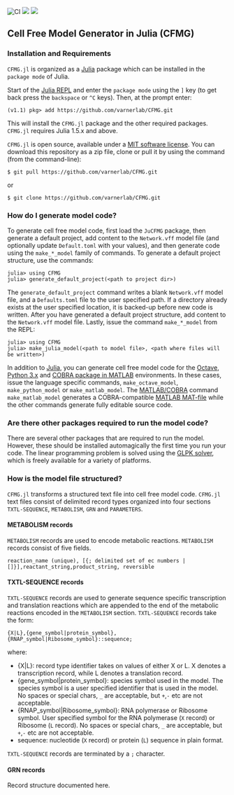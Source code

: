 ![CI](https://github.com/varnerlab/CFMG/workflows/CI/badge.svg?branch=master)
[![](https://img.shields.io/badge/docs-dev-blue.svg)](https://https://varnerlab.github.io/CFMG/dev/)
[![](https://img.shields.io/badge/docs-stable-blue.svg)](https://zzp12.github.io/CFMG/stable)

## Cell Free Model Generator in Julia (CFMG)

### Installation and Requirements
``CFMG.jl`` is organized as a [Julia](http://julialang.org) package which 
can be installed in the ``package mode`` of Julia.

Start of the [Julia REPL](https://docs.julialang.org/en/v1/stdlib/REPL/index.html) and enter the ``package mode`` using the ``]`` key (to get back press the ``backspace`` or ``^C`` keys). Then, at the prompt enter:

    (v1.1) pkg> add https://github.com/varnerlab/CFMG.git

This will install the ``CFMG.jl`` package and the other required packages.
``CFMG.jl`` requires Julia 1.5.x and above.

``CFMG.jl`` is open source, available under a [MIT software license](https://github.com/varnerlab/JuCFMG/blob/master/LICENSE).
You can download this repository as a zip file, clone or pull it by using the command (from the command-line):

	$ git pull https://github.com/varnerlab/CFMG.git

or

	$ git clone https://github.com/varnerlab/CFMG.git

### How do I generate model code?
To generate cell free model code, first load the ``JuCFMG`` package, then generate a default project, add content to the ``Network.vff`` model file (and optionally update ``Default.toml`` with your values), and then generate code using the ``make_*_model`` family of commands. 
To generate a default project structure, use the commands:

    julia> using CFMG
    julia> generate_default_project(<path to project dir>)

The ``generate_default_project`` command writes a blank  ``Network.vff`` model file, and a ``Defaults.toml`` file to the user specified path. 
If a directory already exists at the user specified location, it is backed-up before new code is written. After you have generated a default project structure, 
add content to the ``Network.vff`` model file. Lastly, issue the command ``make_*_model`` from the REPL:

    julia> using CFMG
    julia> make_julia_model(<path to model file>, <path where files will be written>)

In addition to [Julia](http://julialang.org), you can generate cell free model code for the [Octave](https://www.gnu.org/software/octave/), [Python 3.x](https://www.python.org) and [COBRA package in MATLAB](https://opencobra.github.io/cobratoolbox/stable/) environments. In these cases, issue the language specific commands, ``make_octave_model``, ``make_python_model`` or ``make_matlab_model``. The [MATLAB/COBRA](https://opencobra.github.io/cobratoolbox/stable/) command ``make_matlab_model`` generates a COBRA-compatible [MATLAB MAT-file](https://www.mathworks.com/help/matlab/import_export/mat-file-versions.html) while the other commands generate fully editable source code. 

### Are there other packages required to run the model code?
There are several other packages that are required to run the model. However, these should be installed automagically the first time you run your code. 
The linear programming problem is solved using the [GLPK solver](https://en.wikipedia.org/wiki/GNU_Linear_Programming_Kit), which is freely available for a 
variety of platforms. 


### How is the model file structured?
``CFMG.jl`` transforms a structured text file into cell free model code. ``CFMG.jl`` text files consist of delimited record types organized into 
four sections ``TXTL-SEQUENCE``, ``METABOLISM``, ``GRN`` and ``PARAMETERS``.

#### METABOLISM records
``METABOLISM`` records are used to encode metabolic reactions. ``METABOLISM`` records consist of five fields. 

	reaction_name (unique), [{; delimited set of ec numbers | []}],reactant_string,product_string, reversible

#### TXTL-SEQUENCE records
``TXTL-SEQUENCE`` records are used to generate sequence specific transcription and translation reactions which are appended to the end of the metabolic reactions 
encoded in the ``METABOLISM`` section. ``TXTL-SEQUENCE`` records take the form:

    {X|L},{gene_symbol|protein_symbol},{RNAP_symbol|Ribosome_symbol}::sequence;

where:

* {X|L}: record type identifier takes on values of either X or L. X denotes a transcription record, while L denotes a translation record. 
* {gene_symbol|protein_symbol}: species symbol used in the model. The species symbol is a user specified identifier that is used in the model. No spaces or special chars, ``_`` are acceptable, but ``+``,``-`` etc are not acceptable. 
* {RNAP_symbol|Ribosome_symbol}: RNA polymerase or Ribosome symbol. User specified symbol for the RNA polymerase (``X`` record) or Ribosome (``L`` record).  No spaces or special chars, ``_`` are acceptable, but ``+``,``-`` etc are not acceptable. 
* sequence: nucleotide (``X`` record) or protein (``L``) sequence in plain format. 

``TXTL-SEQUENCE`` records are terminated by a ``;`` character.

#### GRN records
Record structure documented here.
